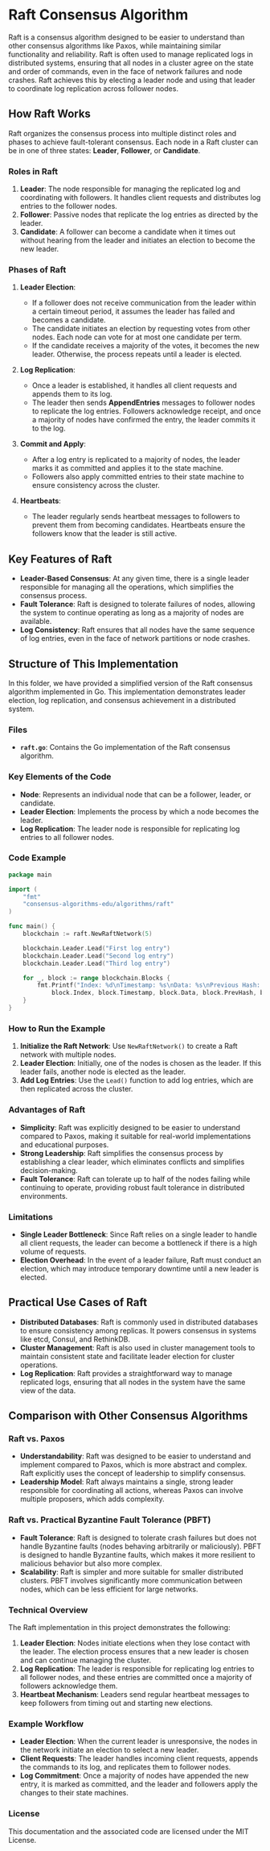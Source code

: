 # Raft Consensus Algorithm

Raft is a consensus algorithm designed to be easier to understand than other consensus algorithms like Paxos, while maintaining similar functionality and reliability. Raft is often used to manage replicated logs in distributed systems, ensuring that all nodes in a cluster agree on the state and order of commands, even in the face of network failures and node crashes. Raft achieves this by electing a leader node and using that leader to coordinate log replication across follower nodes.

## How Raft Works

Raft organizes the consensus process into multiple distinct roles and phases to achieve fault-tolerant consensus. Each node in a Raft cluster can be in one of three states: **Leader**, **Follower**, or **Candidate**.

### Roles in Raft

1. **Leader**: The node responsible for managing the replicated log and coordinating with followers. It handles client requests and distributes log entries to the follower nodes.
2. **Follower**: Passive nodes that replicate the log entries as directed by the leader.
3. **Candidate**: A follower can become a candidate when it times out without hearing from the leader and initiates an election to become the new leader.

### Phases of Raft

1. **Leader Election**:
   - If a follower does not receive communication from the leader within a certain timeout period, it assumes the leader has failed and becomes a candidate.
   - The candidate initiates an election by requesting votes from other nodes. Each node can vote for at most one candidate per term.
   - If the candidate receives a majority of the votes, it becomes the new leader. Otherwise, the process repeats until a leader is elected.

2. **Log Replication**:
   - Once a leader is established, it handles all client requests and appends them to its log.
   - The leader then sends **AppendEntries** messages to follower nodes to replicate the log entries. Followers acknowledge receipt, and once a majority of nodes have confirmed the entry, the leader commits it to the log.

3. **Commit and Apply**:
   - After a log entry is replicated to a majority of nodes, the leader marks it as committed and applies it to the state machine.
   - Followers also apply committed entries to their state machine to ensure consistency across the cluster.

4. **Heartbeats**:
   - The leader regularly sends heartbeat messages to followers to prevent them from becoming candidates. Heartbeats ensure the followers know that the leader is still active.

## Key Features of Raft

- **Leader-Based Consensus**: At any given time, there is a single leader responsible for managing all the operations, which simplifies the consensus process.
- **Fault Tolerance**: Raft is designed to tolerate failures of nodes, allowing the system to continue operating as long as a majority of nodes are available.
- **Log Consistency**: Raft ensures that all nodes have the same sequence of log entries, even in the face of network partitions or node crashes.

## Structure of This Implementation

In this folder, we have provided a simplified version of the Raft consensus algorithm implemented in Go. This implementation demonstrates leader election, log replication, and consensus achievement in a distributed system.

### Files

- **`raft.go`**: Contains the Go implementation of the Raft consensus algorithm.

### Key Elements of the Code

- **Node**: Represents an individual node that can be a follower, leader, or candidate.
- **Leader Election**: Implements the process by which a node becomes the leader.
- **Log Replication**: The leader node is responsible for replicating log entries to all follower nodes.

### Code Example

```go
package main

import (
    "fmt"
    "consensus-algorithms-edu/algorithms/raft"
)

func main() {
    blockchain := raft.NewRaftNetwork(5)

    blockchain.Leader.Lead("First log entry")
    blockchain.Leader.Lead("Second log entry")
    blockchain.Leader.Lead("Third log entry")

    for _, block := range blockchain.Blocks {
        fmt.Printf("Index: %d\nTimestamp: %s\nData: %s\nPrevious Hash: %s\nHash: %s\n\n", 
            block.Index, block.Timestamp, block.Data, block.PrevHash, block.Hash)
    }
}
```

### How to Run the Example

1. **Initialize the Raft Network**: Use `NewRaftNetwork()` to create a Raft network with multiple nodes.
2. **Leader Election**: Initially, one of the nodes is chosen as the leader. If this leader fails, another node is elected as the leader.
3. **Add Log Entries**: Use the `Lead()` function to add log entries, which are then replicated across the cluster.

### Advantages of Raft

- **Simplicity**: Raft was explicitly designed to be easier to understand compared to Paxos, making it suitable for real-world implementations and educational purposes.
- **Strong Leadership**: Raft simplifies the consensus process by establishing a clear leader, which eliminates conflicts and simplifies decision-making.
- **Fault Tolerance**: Raft can tolerate up to half of the nodes failing while continuing to operate, providing robust fault tolerance in distributed environments.

### Limitations

- **Single Leader Bottleneck**: Since Raft relies on a single leader to handle all client requests, the leader can become a bottleneck if there is a high volume of requests.
- **Election Overhead**: In the event of a leader failure, Raft must conduct an election, which may introduce temporary downtime until a new leader is elected.

## Practical Use Cases of Raft

- **Distributed Databases**: Raft is commonly used in distributed databases to ensure consistency among replicas. It powers consensus in systems like etcd, Consul, and RethinkDB.
- **Cluster Management**: Raft is also used in cluster management tools to maintain consistent state and facilitate leader election for cluster operations.
- **Log Replication**: Raft provides a straightforward way to manage replicated logs, ensuring that all nodes in the system have the same view of the data.

## Comparison with Other Consensus Algorithms

### Raft vs. Paxos
- **Understandability**: Raft was designed to be easier to understand and implement compared to Paxos, which is more abstract and complex. Raft explicitly uses the concept of leadership to simplify consensus.
- **Leadership Model**: Raft always maintains a single, strong leader responsible for coordinating all actions, whereas Paxos can involve multiple proposers, which adds complexity.

### Raft vs. Practical Byzantine Fault Tolerance (PBFT)
- **Fault Tolerance**: Raft is designed to tolerate crash failures but does not handle Byzantine faults (nodes behaving arbitrarily or maliciously). PBFT is designed to handle Byzantine faults, which makes it more resilient to malicious behavior but also more complex.
- **Scalability**: Raft is simpler and more suitable for smaller distributed clusters. PBFT involves significantly more communication between nodes, which can be less efficient for large networks.

### Technical Overview

The Raft implementation in this project demonstrates the following:

1. **Leader Election**: Nodes initiate elections when they lose contact with the leader. The election process ensures that a new leader is chosen and can continue managing the cluster.
2. **Log Replication**: The leader is responsible for replicating log entries to all follower nodes, and these entries are committed once a majority of followers acknowledge them.
3. **Heartbeat Mechanism**: Leaders send regular heartbeat messages to keep followers from timing out and starting new elections.

### Example Workflow

- **Leader Election**: When the current leader is unresponsive, the nodes in the network initiate an election to select a new leader.
- **Client Requests**: The leader handles incoming client requests, appends the commands to its log, and replicates them to follower nodes.
- **Log Commitment**: Once a majority of nodes have appended the new entry, it is marked as committed, and the leader and followers apply the changes to their state machines.

### License

This documentation and the associated code are licensed under the MIT License.
